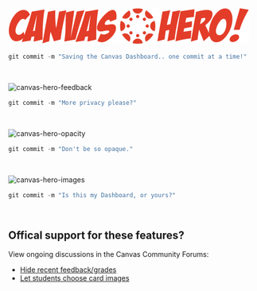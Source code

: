 ![canvas-hero-title](https://github.com/Infinite-Actuary/CanvasHero/blob/master/img/canvas-hero-logo.png?raw=true)

```javascript
git commit -m "Saving the Canvas Dashboard.. one commit at a time!"
```

</br>

![canvas-hero-feedback](https://media.giphy.com/media/kPgcflWlSY11pSDrmw/giphy.gif)

```javascript
git commit -m "More privacy please?"
```

</br>

![canvas-hero-opacity](https://media.giphy.com/media/8FDclayTIZLiWfiuaz/giphy.gif)

```javascript
git commit -m "Don't be so opaque."
```

</br>

![canvas-hero-images](https://media.giphy.com/media/2A3Dmxa5wV9DCMjnWg/giphy.gif)

```javascript
git commit -m "Is this my Dashboard, or yours?"
```

</br>

## Offical support for these features?

View ongoing discussions in the Canvas Community Forums:

* [Hide recent feedback/grades](https://community.canvaslms.com/ideas/9131-hiding-recent-feedbackgrades)
* [Let students choose card images](https://community.canvaslms.com/ideas/10557-let-students-choose-their-own-course-card-images)
